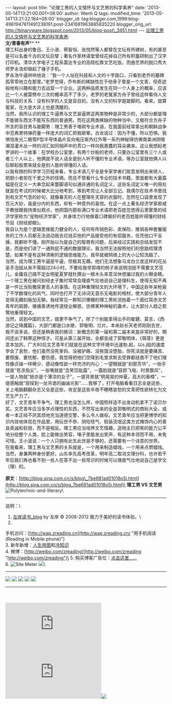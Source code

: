 --- layout: post title: "论理工男的人文情怀与文艺男的科学素养" date:
'2013-05-14T13:21:00.001+08:00' author: Wenh Q tags: modified\_time:
'2013-05-14T13:21:22.184+08:00' blogger\_id:
tag:blogger.com,1999:blog-4961947611491238191.post-2341681963885835220
blogger\_orig\_url:
http://binaryware.blogspot.com/2013/05/blog-post\_3451.html ---
[论理工男的人文情怀与文艺男的科学素养](http://zreading.cn.feedsportal.com/c/35042/f/647833/s/2bd7d093/l/0L0Szreading0Bcn0Carchives0C37890Bhtml/story01.htm):
\
**文/青春有声**** **\
理工科出身的鲁迅、王小波、蔡智恒、张悦然等人都曾在文坛有所建树，有的甚至是可以名垂千古的文坛巨擘；著名作家林语堂曾经花掉自己所有积蓄研制出了汉字打印机。清华大学电子工程系雷达专业的高晓松靠文艺吃饭，而曲艺界的脱口秀大师罗永浩却做起了锤子手机。\
罗永浩牛逼哄哄地说：“我一个人站在科技和人文的十字路口，只看到老乔的墓碑孤零零地立在那里。”老罗觉得，乔布斯的稀缺性在于他骨子里是一个文青，但奇迹般地有兴趣和能力去运营一个企业。这两种品质发生在同一个人身上的概率，应该比一个人被雷劈中三次的概率高不了多少。老罗的老冤家方舟子曾经这样看待人文与科技的关系：没有科学的人文是盲目的，没有人文的科学是跛脚的。看来，就算冤家，在大是大非上也是清醒的。\
当然，我所认识的理工牛逼男与文艺装逼男这两类物种是非常少的，大部分都是理不能做东西文不能写东西的普通男。而在这两类稀缺的物种当中，又极符合方舟子所言的盲目男与跛脚男：理工男善于堆砌专业术语，在我面前经常拿出和朝鲜战争中范弗里特弹药量一样庞大的词汇把我砸晕。古龙说过：因为不懂，所以恐惧。我惧怕发光二极管P型半导体晶片反向电压紫外红外等一系列神秘得仿佛南美洲阴暗潮湿灌木丛一样的词汇如同相声中的贯口一样向我愚蠢的耳朵袭来。这让我想起老罗讲的一个故事：在学校办公室里，有两个炒股的老师，只要办公室里有三个人或者三个人以上，他俩就不说人话全是别人听不懂的专业术语，等办公室就他俩人以后聊起股票来就全是别人能听得懂的人话。\
以我有限的科学学习历程来看，专业术语几乎全是专家学者们故意发明出来唬人，把胆小者拒在千里之外的伎俩。而且不管看什么专业的技术书籍，里面都有大量篇幅是在定义一大串念起来蹩脚语句似通非通的名词定义，这些名词定义唯一的用处就是在考试的时候被大比分地考到，等到考完让人全部忘记。我偶尔在技术书里找到有文艺气息的妙句，就像春天的人在整理冬天穿的衣服时，忽然在口袋里发现了百元大钞，虽是分内的东西，却有一种意外的喜悦。在这一点上著名经济学家郎咸平教授跟我持类似观点，他把国内那些满口专业术语把老百姓忽悠得云里雾里的经济学家称为“宠物经济学家”，并身体力行地做着口碑极好的老百姓能听得懂的财经节目《财经郎眼》。\
我自认为是个逻辑思维能力健全的人，任何有传销色彩、卖保险、推销各种套餐服务的工作人员都无法说动我去花钱买他的产品接受他的有偿服务，任凭他口干舌燥，我都听不懂。刚开始以为是自己的智商有问题，后来经过实践和总结发现不是，而是他们讲了一通狗屁不通的数据理论，我当然无法按照他们的思路梳理清楚。如果不是有这种清晰的逻辑思维能力，我早就被网络上的大小公知洗脑了。\
当然，成为理工男牛逼是牛逼，但极其无趣。他们无法想象马龙白兰度这样的花丛圣手泡妞从来不需超过24小时。不要给我举郭靖的例子来说明泡妞不需要文艺范儿，金庸自己搞不定女明星夏梦就杜撰出一根木头来意淫休想骗过我的火眼金睛。\
一个理工男在被问到经史子集时常常会理直气壮地说自己是理科生，使得无知不再是一件比当街撒尿更丢人的事情。在这种重理轻文的大环境下，中国这些年来枪毙了不学数理化的风气，同时也打开了无诗词无音乐无电影的棺材，使大部分青年人变得无趣刻板加无聊。我经常见一群知识爆棚的理工男轮流拍着一个面红耳赤文艺青年的肩膀，循循善诱地传道授业解惑，仿佛某种神秘的蛊术，让大部分人趋之若鹜地重理轻文。\
当然，说到中国的文艺，就更不争气了。除了个别能拿得出手的崔健、莫言、《西游记之降魔篇》，大部门都是口水歌、郭敬明、烂片。本来赵长天老师刚刚去世，我不该多说，但还是稍表我的微词：新概念的第一届和第二届本来是非常好的，期间还出了韩寒这种怪才。可是从第三届开始，全都变成了郭敬明体，《萌芽》更是变本加厉。广大80后文艺青年们就是在这种文字环境中迅速勃.起，以s.j般的速度学会了哀愁，他们虽然没死爹妈、没被驴踢、没挨饿没堕胎，但死活就是要痛苦、要颓废、要忧郁、要伤感，我觉得把他们空降到毛里求斯去受罪都拯救不了他们理性像贞操一样稀少、感动像性欲一样充沛的内心：一望眼就是“刹那芳华”，一抬手就是“苍凉指尖”，一张嘴就是“含笑饮砒霜”，一露脸就是“容颜飞电，时景飘风”，一提人物就“她亦是个薄凉的女子”，一提背景就“明晃晃的仲夏，高大的香樟”，一提感触就“窥探到一丝吊诡的幽谧光影”……我够了，打开电脑看看日志全是这些，关上电脑翻翻杂志又全是这些，肯定是这些半夜不睡瞎哀愁的文青把性欲转化为文艺生产力了。\
好了，文艺青年不争气，理工男也没怎么样，中国照样造不出发动机拿不了诺贝尔奖。文艺青年应当多学点理性的东西，不然写出来的全是郭敬明式的商标大全，或者一本正经不厌其烦地充当道德交警，多么令人做呕。文艺青年应当把更博学的知识内敛地体现在作品里，用玩世不恭、阴阳怪气、假装流氓这类方式掩饰内心的善良真诚和软弱，而不是相反。理工男应当培养文艺情趣，造物主已把笑的能力公平地分给整个人类，脸上能做出笑容，嗓子里能发出笑声，有这种本领而不用，未免可惜。王小波说：一个人只拥有此生此世是不够的，还需要有一个诗意的世界。\
在我看来，理工男与文艺男的关系就是，一个用来制造蜡烛，一个用来点燃蜡烛。当然，身兼两种身份更好。山东率先高考改革，明年高二取消文理分科，也许若干年后我们再也看不到一些人在答不出一些常识的时候可以理直气壮地说自己是学文（理）的。\
\
**原文**：[http://blog.sina.com.cn/s/blog\_7be681ad01018o5i.html](http://blog.sina.com.cn/s/blog_7be681ad01018o5i.html)\
**理工男 VS 文艺男**\
![Polytechnic-and-literary](http://ww3.sinaimg.cn/mw690/624fce0djw1e4mtp64dqcj20bo30njvl.jpg)\

* * * * *

说明：\
1. [左岸读书\_blog](http://zreading.cn/) by 左岸 © 2008-2012
致力于美好的读书体验。\
2.
手机访问：[http://wap.zreading.cn](http://wap.zreading.cn/ "用手机阅读(Reading in Mobile phone)")\
3.
新年新增：[人生旅图](http://www.zreading.net/ "人生旅图")和[冷知识](http://www.zreading.net/lenzhishi "冷知识")\
4.
微博：[http://weibo.com/zreading](http://weibo.com/zreading "http://weibo.com/zreading")\
5.
购买博客广告位：[点击这里……](http://www.zreading.cn/about#ad "看了会心动!")\
6. ![Site Meter](http://s12.sitemeter.com/meter.asp?site=s12zxfclz)
![](http://zreading.cn.feedsportal.com/c/35042/f/647833/s/2bd7d093/mf.gif)\
  -------------------------------------------------------------------------------------------------------------------------------------------------------------------------------------------------------------------------------------------------------------------------------------------------------------------------------------------------------------------------------------------------------------------------------------------------------------------------------------------------------------------------------------------------------------------------------------------------------------------------------------------------------------------------------------------------------------------------------------------------------------------------------------------------------------------------------------------------------------------------------------------------------------------------------------------------------------------------------------------------------------------------------------------------------------------------------------------------------------------------------------------------------------------------------------------------------------------------------------------------------------------------------------------------------------------------------------------------------------------------------------------------------------------------------------------------------------------------------------------------------------------------------------------------------------------------------------------------------------------------------------------------------- --
  [![](http://res3.feedsportal.com/social/twitter.png)](http://share.feedsportal.com/share/twitter/?u=http%3A%2F%2Fwww.zreading.cn%2Farchives%2F3789.html&t=%E8%AE%BA%E7%90%86%E5%B7%A5%E7%94%B7%E7%9A%84%E4%BA%BA%E6%96%87%E6%83%85%E6%80%80%E4%B8%8E%E6%96%87%E8%89%BA%E7%94%B7%E7%9A%84%E7%A7%91%E5%AD%A6%E7%B4%A0%E5%85%BB) [![](http://res3.feedsportal.com/social/facebook.png)](http://share.feedsportal.com/share/facebook/?u=http%3A%2F%2Fwww.zreading.cn%2Farchives%2F3789.html&t=%E8%AE%BA%E7%90%86%E5%B7%A5%E7%94%B7%E7%9A%84%E4%BA%BA%E6%96%87%E6%83%85%E6%80%80%E4%B8%8E%E6%96%87%E8%89%BA%E7%94%B7%E7%9A%84%E7%A7%91%E5%AD%A6%E7%B4%A0%E5%85%BB) [![](http://res3.feedsportal.com/social/linkedin.png)](http://share.feedsportal.com/share/linkedin/?u=http%3A%2F%2Fwww.zreading.cn%2Farchives%2F3789.html&t=%E8%AE%BA%E7%90%86%E5%B7%A5%E7%94%B7%E7%9A%84%E4%BA%BA%E6%96%87%E6%83%85%E6%80%80%E4%B8%8E%E6%96%87%E8%89%BA%E7%94%B7%E7%9A%84%E7%A7%91%E5%AD%A6%E7%B4%A0%E5%85%BB) [![](http://res3.feedsportal.com/social/googleplus.png)](http://share.feedsportal.com/share/gplus/?u=http%3A%2F%2Fwww.zreading.cn%2Farchives%2F3789.html&t=%E8%AE%BA%E7%90%86%E5%B7%A5%E7%94%B7%E7%9A%84%E4%BA%BA%E6%96%87%E6%83%85%E6%80%80%E4%B8%8E%E6%96%87%E8%89%BA%E7%94%B7%E7%9A%84%E7%A7%91%E5%AD%A6%E7%B4%A0%E5%85%BB) [![](http://res3.feedsportal.com/social/email.png)](http://share.feedsportal.com/share/email/?u=http%3A%2F%2Fwww.zreading.cn%2Farchives%2F3789.html&t=%E8%AE%BA%E7%90%86%E5%B7%A5%E7%94%B7%E7%9A%84%E4%BA%BA%E6%96%87%E6%83%85%E6%80%80%E4%B8%8E%E6%96%87%E8%89%BA%E7%94%B7%E7%9A%84%E7%A7%91%E5%AD%A6%E7%B4%A0%E5%85%BB)   
  -------------------------------------------------------------------------------------------------------------------------------------------------------------------------------------------------------------------------------------------------------------------------------------------------------------------------------------------------------------------------------------------------------------------------------------------------------------------------------------------------------------------------------------------------------------------------------------------------------------------------------------------------------------------------------------------------------------------------------------------------------------------------------------------------------------------------------------------------------------------------------------------------------------------------------------------------------------------------------------------------------------------------------------------------------------------------------------------------------------------------------------------------------------------------------------------------------------------------------------------------------------------------------------------------------------------------------------------------------------------------------------------------------------------------------------------------------------------------------------------------------------------------------------------------------------------------------------------------------------------------------------------------------- --

\
\
[![](http://da.feedsportal.com/r/165664960781/u/0/f/647833/c/35042/s/2bd7d093/a2.img)](http://da.feedsportal.com/r/165664960781/u/0/f/647833/c/35042/s/2bd7d093/a2.htm)![](http://pi.feedsportal.com/r/165664960781/u/0/f/647833/c/35042/s/2bd7d093/a2t.img)![](http://www1.feedsky.com/t1/736971335/clzzxf/feedsky/s.gif?r=http://zreading.cn.feedsportal.com/c/35042/f/647833/s/2bd7d093/l/0L0Szreading0Bcn0Carchives0C37890Bhtml/story01.htm)
